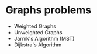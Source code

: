 # Graphs problems
- Weighted Graphs
- Unweighted Graphs
- Jarník's Algorithm (MST)
- Dijkstra's Algorithm